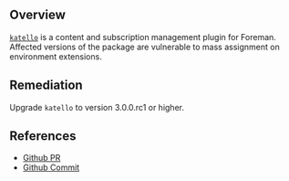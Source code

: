 ## Overview
[`katello`](https://rubygems.org/gems/katello) is a content and subscription management plugin for Foreman.
Affected versions of the package are vulnerable to mass assignment on environment extensions.

## Remediation
Upgrade `katello` to version 3.0.0.rc1 or higher.

## References
- [Github PR](https://github.com/Katello/katello/pull/5590)
- [Github Commit](https://github.com/Katello/katello/commit/7fbbac79a3e7f9cf7981ff0e4c16ce037a910de8)
